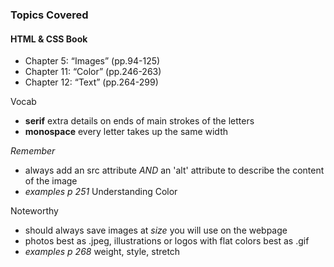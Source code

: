 ### Topics Covered
#### HTML & CSS Book
- Chapter 5: “Images” (pp.94-125)
- Chapter 11: “Color” (pp.246-263)
- Chapter 12: “Text” (pp.264-299)

Vocab
- **serif** extra details on ends of main strokes of the letters
- **monospace** every letter takes up the same width

*Remember*
- always add an src attribute *AND* an 'alt' attribute to describe the content of the image
- *examples p 251* Understanding Color

Noteworthy
- should always save images at *size* you will use on the webpage
- photos best as .jpeg, illustrations or logos with flat colors best as .gif
- *examples p 268* weight, style, stretch